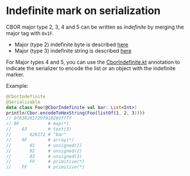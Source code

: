 # Indefinite mark on serialization

CBOR major type 2, 3, 4 and 5 can be written as *indefinite* by merging the major tag with `0x1F`.

- Major (type 2) indefinite byte is described [here](bytes)
- Major (type 3) indefinite string is described [here](string)

For Major types 4 and 5, you can use
the [CborIndefinite.kt](../src/commonMain/kotlin/net/orandja/obor/annotations/CborIndefinite.kt) annotation to indicate
the
serializer to encode the list or an object with the indefinite marker.

Example:

```kotlin
@CborIndefinite
@Serializable
data class Foo(@CborIndefinite val bar: List<Int>)
println(Cbor.encodeToHexString(Foo(listOf(1, 2, 3))))
// bf636261729f010203ffff
// BF           # map(*)
//    63        # text(3)
//       626172 # "bar"
//    9F        # array(*)
//       01     # unsigned(1)
//       02     # unsigned(2)
//       03     # unsigned(3)
//       FF     # primitive(*)
//    FF        # primitive(*)
```

